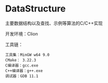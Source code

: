 # DataStructure
主要数据结构以及查找、示例等算法的C/C++实现

开发环境：Clion

工具链：

    工具集：MinGW w64 9.0
    CMake： 3.22.3
    C编译器：gcc.exe
    C++编译器：g++.exe
    调试器：GDB 11.1
